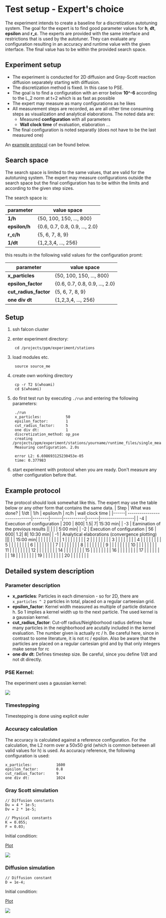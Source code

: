# Test setup - Expert's choice
The experiment intends to create a baseline for a discretization autotuning system. The goal for the expert is to find good parameter values for **h**, **dt**, **epsilon** and **r_c**. The experts are provided with the same interface and restrictions that is used by the autotuner. They can evaluate any configuration resulting in an accuracy and runtime value with the given interface. The final value has to be within the provided search space.


## Experiment setup
- The experiment is conducted for 2D diffusion and Gray-Scott reaction diffusion separately starting with diffusion.
- The discretization method is fixed. In this case to PSE.
- The goal is to find a configuration with an error below **10^-6** according to the L_2 norm at t=2 which is as fast as possible
- The expert may measure as many configurations as he likes
- All measurement steps are recorded, as are all other time consuming steps as visualization and analytical elaborations. The noted data are:
  - Measured **configuration** with all parameters
  - **Wall clock time** of evaluation, elaboration ...
- The final configuration is noted separatly (does not have to be the last measured one)

An [example protocol](#example-protocol) can be found below.

## Search space
The search space is limited to the same values, that are valid for the autotuning system. The expert may measure configurations outside the search space but the final configuration has to be within the limits and according to the given step sizes.

The search space is:

| parameter       | value space                    |
| --------------- | ------------------------------ |
| **1/h**         | {50, 100, 150, ..., 800}       |
| **epsilon/h**   | {0.6, 0.7, 0.8, 0.9, ..., 2.0} |
| **r_c/h**       | {5, 6, 7, 8, 9}                |
| **1/dt**        | {1,2,3,4, ..., 256}            |

this results in the following valid values for the configuration promt:

| parameter             | value space                        |
| --------------------- | ---------------------------------- |
| **x_particles**       | {50, 100, 150, ..., 800}           |
| **epsilon_factor**    | {0.6, 0.7, 0.8, 0.9, ..., 2.0}     |
| **cut_radius_factor** | {5, 6, 7, 8, 9}                    |
| **one div dt**        | {1,2,3,4, ..., 256}                |





## Setup
1. ssh falcon cluster
2. enter experiment directory:

        cd /projects/ppm/experiment/stations
3. load modules etc.

        source source_me
4. create own working directory

        cp -r T2 $(whoami)
        cd $(whoami)

5. do first test run by executing `./run` and entering the following parameters:

        ./run
        x_particles:           50
        epsilon_factor:        1
        cut_radius_factor:     5
        one div dt:            1
        discretization_method: op_pse
        creating /projects/ppm/experiment/stations/yourname/runtime_files/single_measurement/grayScott/single_measurement_50_5000_1.0_5_False_op_pse_0_1.csv
        Measuring configuration. 2.0s
        
        error L2: 6.698693125230453e-05
        time: 0.377983

6. start experiment with protocol when you are ready. Don't measure any other configuration before that.

## Example protocol
The protocol should look somewhat like this. The expert may use the table below or any other form that contains the same data.
| Step | What was done?               | 1/dt   | 1/h  | epsilon/h | rc/h | wall clock time |
|------| -----------------------------|--------|------|-----------|------|-----------------|
|   -4 | Execution of configuration   | 200    |   800|        1.5|     7|        15:30 min|
|   -3 | Eamination of the previous results   ||      |           |      |         5:00 min|
|   -2 | Execution of configuration   | 56     |   600|        1.2|     8|        10:30 min|
|   -1 | Analytical elaborations (convergence plotting) |||       |      |        15:00 min|
|      |                              |        |      |           |      |                 |
|    1 |                              |        |      |           |      |                 |
|    2 |                              |        |      |           |      |                 |
|    3 |                              |        |      |           |      |                 |
|    4 |                              |        |      |           |      |                 |
|    5 |                              |        |      |           |      |                 |
|    6 |                              |        |      |           |      |                 |
|    7 |                              |        |      |           |      |                 |
|    8 |                              |        |      |           |      |                 |
|    9 |                              |        |      |           |      |                 |
|   10 |                              |        |      |           |      |                 |
|   11 |                              |        |      |           |      |                 |
|   12 |                              |        |      |           |      |                 |
|   14 |                              |        |      |           |      |                 |
|   15 |                              |        |      |           |      |                 |
|   16 |                              |        |      |           |      |                 |
|   17 |                              |        |      |           |      |                 |
|   18 |                              |        |      |           |      |                 |
|   19 |                              |        |      |           |      |                 |
|   20 |                              |        |      |           |      |                 |

## Detailed system description

### Parameter description
- **x_particles**: Particles in each dimension - so for 2D, there are `x_particles ^ 2` particles in total, placed on a regular carteesian grid.
- **epsilon_factor**: Kernel width measured as multiple of particle distance h. So 1 implies a kernel width up to the next particle. The used kernel is a gaussian kernel.
- **cut_radius_factor**: Cut-off radius/Neighborhood radius defines how many particles in the neighborhood are acutally included in the kernel evaluation. The number given is actually rc / h. Be careful here, since in contrast to some literature, it is not rc / epsilon. Also be aware that the particles are placed on a regular cartesian grid and by that only integers make sense for rc
- **one div dt**: Defines timestep size. Be careful, since you define 1/dt and not dt directly.

### PSE Kernel:
The experiment uses a gaussian kernel:

<img src="https://render.githubusercontent.com/render/math?math=\frac{1}{4 \epsilon^2 \pi}e^{-\frac{distance^2}{4\epsilon^2}}">

### Timestepping
Timestepping is done using explicit euler

### Accuracy calculation
The accuracy is calculated against a reference configuration. For the calculation, the L2 norm over a 50x50 grid (which is common between all valid values for h) is used. As accuracy reference, the following configuration is used:

    x_particles:           1600
    epsilon_factor:        0.8
    cut_radius_factor:     9
    one div dt:            1024


### Gray Scott simulation

    // Diffusion constants
    Du = 4 * 1e-5;
    Dv = 2 * 1e-5;

    // Physical constants
    K = 0.055;
    F = 0.03;

Initial condition:

[Plot](square_circle.pdf)

<img src="https://render.githubusercontent.com/render/math?math=\frac{1}{0.16 \cdot|\pi|} e^{-\frac{distance^2}{0.16}}">

### Diffusion simulation

    // Diffusion constant
    D = 1e-4;

Initial condition:

[Plot](gaussian.pdf)

<img src="https://render.githubusercontent.com/render/math?math=q(x, y) = \frac{1}{\frac{x^4+y^4}{0.15^4}%2B1}">
